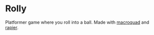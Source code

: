 # Rolly

Platformer game where you roll into a ball. Made with [macroquad](https://github.com/not-fl3/macroquad) and [rapier](https://github.com/dimforge/rapier).
